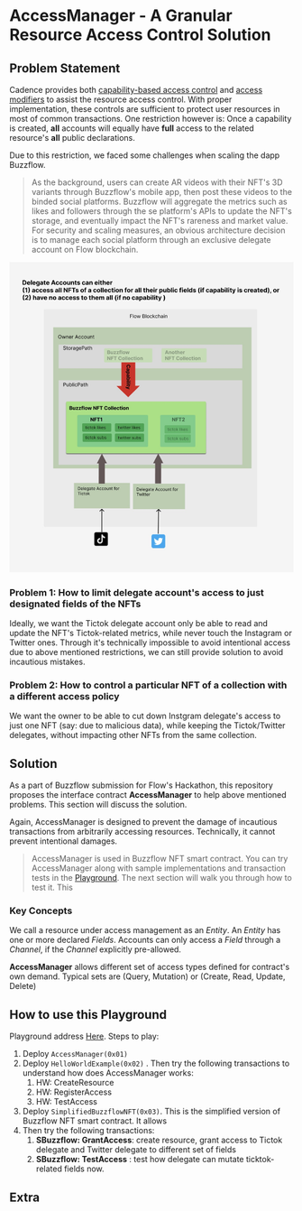 # AccessManager - A Granular Resource Access Control Solution 

## Problem Statement


Cadence provides both [capability-based access control](https://developers.flow.com/cadence/language/capability-based-access-control) and [access modifiers](https://developers.flow.com/cadence/language/access-control) to assist the resource access control. With proper implementation, these controls are sufficient to protect user resources in most of common transactions. One restriction however is: Once a capability is created,  **all** accounts will equally have **full** access to the related resource's **all** public declarations. 

Due to this restriction,  we faced some challenges when scaling the dapp Buzzflow. 

> As the background, users can create AR videos with their NFT's 3D variants through Buzzflow's mobile app, then post these videos to the binded social platforms. Buzzflow will aggregate the metrics such as likes and followers through the se platform's APIs to update the NFT's storage, and eventually impact the NFT's rareness and market value. For security and scaling measures, an obvious architecture decision is to manage each social platform through an exclusive delegate account on Flow blockchain.

![AccessOrig](AccessOrig.jpg)

### Problem 1: How to limit delegate account's access to just designated fields of the NFTs

Ideally, we want the Tictok delegate account only be able to read and update the NFT's Tictok-related metrics, while never touch the Instagram or Twitter ones. Through it's technically impossible to avoid intentional access due to above mentioned restrictions, we can still provide solution to avoid incautious mistakes. 

### Problem 2: How to control a particular NFT of a collection with a different access policy

We want the owner to be able to cut down Instgram delegate's access to just one NFT (say: due to malicious data), while keeping the Tictok/Twitter delegates, without impacting other NFTs from the same collection. 



## Solution

As a part of Buzzflow submission for Flow's Hackathon, this repository proposes the interface contract **AccessManager** to help above mentioned problems. This section will discuss the solution. 

Again, AccessManager is designed to prevent the damage of incautious transactions from arbitrarily accessing resources. Technically, it cannot prevent intentional damages.

>  AccessManager is used in Buzzflow NFT smart contract. You can try AccessManager along with sample implementations and transaction tests in the [Playground](https://play.flow.com/87a940a4-33cb-41e3-94c1-80cb71c35bfe). The next section will walk you through how to test it. This 

### Key Concepts

We call a resource under access management as an *Entity*. An *Entity* has one or more declared *Fields*. Accounts can only access a *Field* through a *Channel*, if the *Channel* explicitly pre-allowed.

**AccessManager** allows different set of access types defined for contract's own demand. Typical sets are (Query, Mutation) or (Create, Read, Update, Delete)



## How to use this Playground

Playground address [Here](https://play.flow.com/87a940a4-33cb-41e3-94c1-80cb71c35bfe). Steps to play:

1. Deploy `AccessManager(0x01)`
2. Deploy `HelloWorldExample(0x02)` . Then  try the following transactions to understand how does AccessManager works:
   1. HW: CreateResource
   2. HW: RegisterAccess
   3. HW: TestAccess
3. Deploy `SimplifiedBuzzflowNFT(0x03)`. This is the simplified version of Buzzflow NFT smart contract. It allows 
4. Then  try the following transactions:
   1. **SBuzzflow: GrantAccess**: create resource, grant access to Tictok delegate and Twitter delegate to different set of fields
   2. **SBuzzflow: TestAccess** : test how delegate can mutate ticktok-related fields now.

## Extra